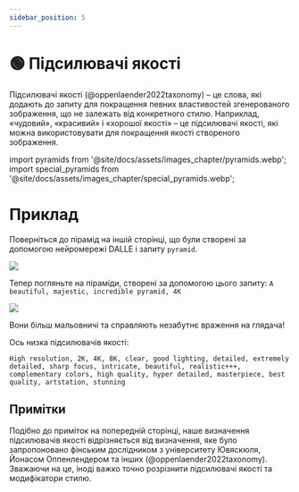 ```yaml
---
sidebar_position: 5
---
```


# 🟢 Підсилювачі якості

Підсилювачі якості (@oppenlaender2022taxonomy) – це слова, які додають до запиту для покращення певних властивостей згенерованого зображення, що не залежать від конкретного стилю. Наприклад, «чудовий», «красивий» і «хорошої якості» – це підсилювачі якості, які можна використовувати для покращення якості створеного зображення.

import pyramids from '@site/docs/assets/images_chapter/pyramids.webp';
import special_pyramids from '@site/docs/assets/images_chapter/special_pyramids.webp';

# Приклад

Поверніться до пірамід на іншій сторінці, що були створені за допомогою нейромережі DALLE і запиту `pyramid`.

<div style={{textAlign: 'center'}}>
  <img src={pyramids} style={{width: "750px"}} />
</div>

Тепер погляньте на піраміди, створені за допомогою цього запиту: `A beautiful, majestic, incredible pyramid, 4K`

<div style={{textAlign: 'center'}}>
  <img src={special_pyramids} style={{width: "750px"}} />
</div>

Вони більш мальовничі та справляють незабутнє враження на глядача!

Ось низка підсилювачів якості:
```text
High resolution, 2K, 4K, 8K, clear, good lighting, detailed, extremely detailed, sharp focus, intricate, beautiful, realistic+++, complementary colors, high quality, hyper detailed, masterpiece, best quality, artstation, stunning
```

## Примітки

Подібно до приміток на попередній сторінці, наше визначення підсилювачів якості відрізняється від визначення, яке було запропоновано фінським дослідником з університету Ювяскюля, Йонасом Оппенлендером та інших (@oppenlaender2022taxonomy). Зважаючи на це, іноді важко точно розрізнити підсилювачі якості та модифікатори стилю.